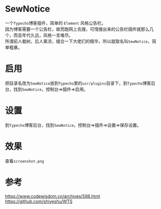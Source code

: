 # SewNotice

一个`Typecho`博客插件，简单的 `Element` 风格公告栏。  
因为博客需要一个公告栏，故而跑网上去搜，可惜搜出来的公告栏插件就那么几个，而且年代久远，风格一言难尽。  
所谓前人栽树，后人乘凉，缝合一下大佬们的精华，所以就取名叫`SewNotice`，简单粗暴。

# 启用

把目录名改为`SewNotice`放到`Typecho`里的`usr/plugins`目录下，到`Typecho`博客后台，找到`SewNotice`，控制台=>插件=>启用。

# 设置

到`Typecho`博客后台，找到`SewNotice`，控制台=>插件=>设置=>保存设置。

# 效果

查看`screenshot.png`

# 参考
https://www.codewisdom.cn/archives/586.html  
https://github.com/shiyeshu/WTS

